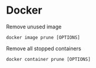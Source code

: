 # Docker

Remove unused image

```shell
docker image prune [OPTIONS]
```

Remove all stopped containers

```shell
docker container prune [OPTIONS]
```
